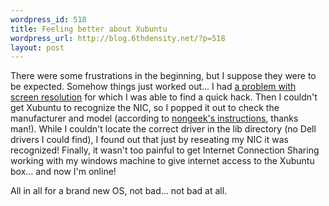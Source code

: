 ```yaml
--- 
wordpress_id: 518
title: Feeling better about Xubuntu
wordpress_url: http://blog.6thdensity.net/?p=518
layout: post
---
```

There were some frustrations in the beginning, but I suppose they were to be expected.  Somehow things just worked out... I had <a href="http://blog.6thdensity.net/?p=511">a problem with screen resolution</a> for which I was able to find a quick hack.  Then I couldn't get Xubuntu to recognize the NIC, so I popped it out to check the manufacturer and model (according to <a href="http://nongeeksight.blogspot.com/2006/07/experience-xubuntu.html">nongeek's instructions</a>, thanks man!).  While I couldn't locate the correct driver in the lib directory (no Dell drivers I could find), I found out that just by reseating my NIC it was recognized!  Finally, it wasn't too painful to get Internet Connection Sharing working with my windows machine to give internet access to the Xubuntu box... and now I'm online!

All in all for a brand new OS, not bad... not bad at all.

